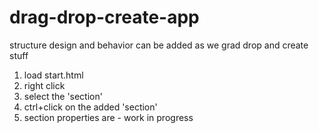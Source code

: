 # drag-drop-create-app
structure design and behavior can be added as we grad drop and create stuff

1. load start.html
2. right click
3. select the 'section'
4. ctrl+click on the added 'section'
5. section properties are - work in progress

